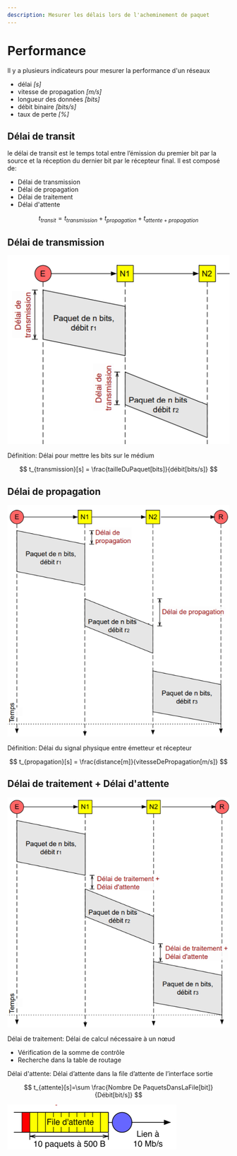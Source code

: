 ```yaml
---
description: Mesurer les délais lors de l'acheminement de paquet
---
```


# Performance

Il y a plusieurs indicateurs pour mesurer la performance d'un réseaux

* délai _\[s\]_
* vitesse de propagation _\[m/s\]_
* longueur des données _\[bits\]_
* débit binaire _\[bits/s\]_
* taux de perte _\[%\]_

## Délai de transit

le délai de transit est le temps total entre l’émission du premier bit par la source et la réception du dernier bit par le récepteur final. Il est composé de:

* Délai de transmission
* Délai de propagation
* Délai de traitement
* Délai d'attente

$$
t_{transit}=t_{transmission}+t_{propagation}+t_{attente+propagation}
$$

## Délai de transmission

![](../.gitbook/assets/image%20%2855%29.png)

Définition: Délai pour mettre les bits sur le médium

$$
t_{transmission}[s] = \frac{tailleDuPaquet[bits]}{débit[bits/s]}
$$

## Délai de propagation

![](../.gitbook/assets/image%20%2822%29.png)

Définition: Délai du signal physique entre émetteur et récepteur



$$
t_{propagation}[s] = \frac{distance[m]}{vitesseDePropagation[m/s]}
$$

## Délai de traitement + Délai d'attente

![](../.gitbook/assets/image%20%28122%29.png)

Délai de traitement: Délai de calcul nécessaire à un nœud 

* Vérification de la somme de contrôle
* Recherche dans la table de routage

Délai d'attente: Délai d’attente dans la file d’attente de l’interface sortie

$$
t_{attente}[s]=\sum \frac{Nombre De PaquetsDansLaFile[bit]}{Débit[bit/s]}
$$

![](../.gitbook/assets/image%20%2821%29.png)

